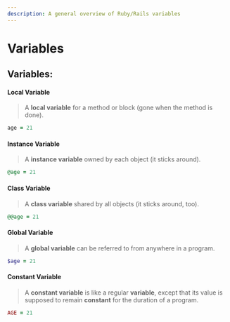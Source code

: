 ```yaml
---
description: A general overview of Ruby/Rails variables
---
```


# Variables

## **Variables:**

#### Local Variable

> A **local variable** for a method or block \(gone when the method is done\).

```ruby
age = 21
```

#### **Instance Variable**

> A **instance variable** owned by each object \(it sticks around\).

```ruby
@age = 21
```

#### Class Variable

> A **class variable** shared by all objects \(it sticks around, too\).

```ruby
@@age = 21
```

#### Global Variable

> A **global variable** can be referred to from anywhere in a program.

```ruby
$age = 21
```

#### Constant Variable

> A **constant variable** is like a regular **variable**, except that its value is supposed to remain **constant** for the duration of a program.

```ruby
AGE = 21
```

